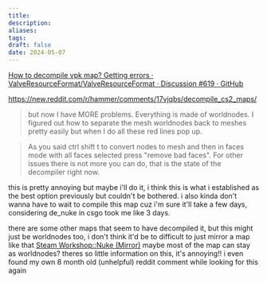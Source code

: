 ```yaml
---
title: 
description: 
aliases: 
tags: 
draft: false
date: 2024-05-07
---
```

[How to decompile vpk map? Getting errors · ValveResourceFormat/ValveResourceFormat · Discussion #619 · GitHub](https://github.com/ValveResourceFormat/ValveResourceFormat/discussions/619)


https://new.reddit.com/r/hammer/comments/17vjqbs/decompile_cs2_maps/
> but now I have MORE problems. Everything is made of worldnodes. I figured out how to separate the mesh worldnodes back to meshes pretty easily but when I do all these red lines pop up.

> As you said ctrl shift t to convert nodes to mesh and then in faces mode with all faces selected press "remove bad faces". For other issues there is not more you can do, that is the state of the decompiler right now.

this is pretty annoying but maybe i'll do it, i think this is what i established as the best option previously but couldn't be bothered.
i also kinda don't wanna have to wait to compile this map cuz i'm sure it'll take a few days, considering de_nuke in csgo took me like 3 days.

there are some other maps that seem to have decompiled it, but this might just be worldnodes too, i don't think it'd be to difficult to just mirror a map like that [Steam Workshop::Nuke (Mirror)](https://steamcommunity.com/sharedfiles/filedetails/?id=3145028641&searchtext=valveresourceformat)
maybe most of the map can stay as worldnodes?
theres so little information on this, it's annoying!! i even found my own 8 month old (unhelpful) reddit comment while looking for this again
